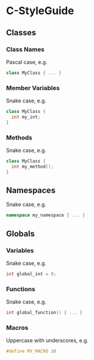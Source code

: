 # C-StyleGuide

## Classes

### Class Names
Pascal case, e.g.

```c++
class MyClass { ... }
```

### Member Variables
Snake case, e.g.

```c++
class MyClass {
  int my_int;
}
```
### Methods
Snake case, e.g.

```c++
class MyClass {
  int my_method();
}
```

## Namespaces
Snake case, e.g.

```c++
namespace my_namespace { ... }
```

## Globals
### Variables
Snake case, e.g.

```c++
int global_int = 0;
```

### Functions
Snake case, e.g.

```c++
int global_function() { ... }
```

### Macros
Uppercase with underscores, e.g.

```c++
#define MY_MACRO 10
```
